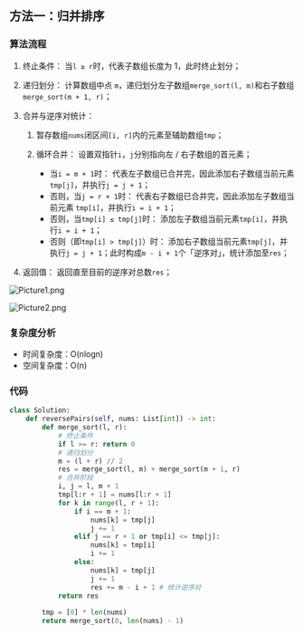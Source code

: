 ## 方法一：归并排序

### 算法流程

1. 终止条件： 当`l ≥ r`时，代表子数组长度为 1，此时终止划分；

2. 递归划分： 计算数组中点 `m`，递归划分左子数组`merge_sort(l, m)`和右子数组`merge_sort(m + 1, r)`；

3. 合并与逆序对统计：

    1. 暂存数组`nums`闭区间`[i, r]`内的元素至辅助数组`tmp`；

    2.  循环合并： 设置双指针`i`，`j`分别指向左 / 右子数组的首元素； 

        * 当`i = m + 1`时： 代表左子数组已合并完，因此添加右子数组当前元素`tmp[j]`，并执行`j = j + 1`；
        * 否则，当`j = r + 1`时： 代表右子数组已合并完，因此添加左子数组当前元素 `tmp[i]`，并执行`i = i + 1`；
        * 否则，当`tmp[i] ≤ tmp[j]`时： 添加左子数组当前元素`tmp[i]`，并执行`i = i + 1`；
        * 否则（即`tmp[i] > tmp[j]`）时： 添加右子数组当前元素`tmp[j]`，并执行`j = j + 1`；此时构成`m - i + 1`个「逆序对」，统计添加至`res`；

4. 返回值： 返回直至目前的逆序对总数`res`；

![Picture1.png](https://cdn.jsdelivr.net/gh/Auto-SK/CDN/Articles/Python3/1614274007-nBQbZZ-Picture1.png)

![Picture2.png](https://cdn.jsdelivr.net/gh/Auto-SK/CDN/Articles/Python3/1614274007-rtFHbG-Picture2.png)

### 复杂度分析

* 时间复杂度：O(nlogn)
* 空间复杂度：O(n)

### 代码

``` python
class Solution:
    def reversePairs(self, nums: List[int]) -> int:
        def merge_sort(l, r):
            # 终止条件
            if l >= r: return 0
            # 递归划分
            m = (l + r) // 2
            res = merge_sort(l, m) + merge_sort(m + 1, r)
            # 合并阶段
            i, j = l, m + 1
            tmp[l:r + 1] = nums[l:r + 1]
            for k in range(l, r + 1):
                if i == m + 1:
                    nums[k] = tmp[j]
                    j += 1
                elif j == r + 1 or tmp[i] <= tmp[j]:
                    nums[k] = tmp[i]
                    i += 1
                else:
                    nums[k] = tmp[j]
                    j += 1
                    res += m - i + 1 # 统计逆序对
            return res
        
        tmp = [0] * len(nums)
        return merge_sort(0, len(nums) - 1)
```